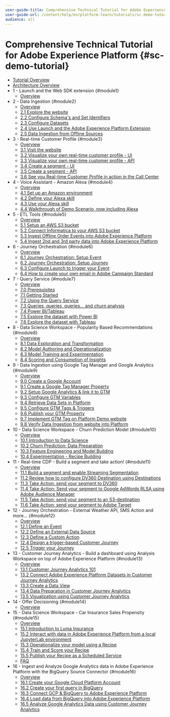 ```yaml
---
user-guide-title: Comprehensive Technical Tutorial for Adobe Experience Platform
user-guide-url: /content/help/en/platform-learn/tutorials/sc-demo-tutorial/overview.html
audience: all
---
```


# Comprehensive Technical Tutorial for Adobe Experience Platform {#sc-demo-tutorial}

+ [Tutorial Overview](/help/tutorial-platform-demo-sc/overview.md)
+ [Architecture Overview](/help/tutorial-platform-demo-sc/architecture.md)
+ 1 - Launch and the Web SDK extension {#module1}
  + [Overview](/help/tutorial-platform-demo-sc/modules/module1/data-ingestion-launch-web-sdk.md)
+ 2 - Data Ingestion {#module2}
  + [Overview](/help/tutorial-platform-demo-sc/modules/module2/data-ingestion.md)
  + [2.1 Explore the website](/help/tutorial-platform-demo-sc/modules/module2/ex1.md)
  + [2.2 Configure Schema's and Set Identifiers](/help/tutorial-platform-demo-sc/modules/module2/ex2.md)
  + [2.3 Configure Datasets](/help/tutorial-platform-demo-sc/modules/module2/ex3.md)
  + [2.4 Use Launch and the Adobe Experience Platform Extension](/help/tutorial-platform-demo-sc/modules/module2/ex4.md)
  + [2.5 Data Ingestion from Offline Sources](/help/tutorial-platform-demo-sc/modules/module2/ex5.md)
+ 3 - Real-time Customer Profile {#module3}
  + [Overview](/help/tutorial-platform-demo-sc/modules/module3/real-time-customer-profile.md)
  + [3.1 Visit the website](/help/tutorial-platform-demo-sc/modules/module3/ex1.md)
  + [3.2 Visualize your own real-time customer profile - UI](/help/tutorial-platform-demo-sc/modules/module3/ex2.md)
  + [3.3 Visualize your own real-time customer profile - API](/help/tutorial-platform-demo-sc/modules/module3/ex3.md)
  + [3.4 Create a segment - UI](/help/tutorial-platform-demo-sc/modules/module3/ex4.md)
  + [3.5 Create a segment - API](/help/tutorial-platform-demo-sc/modules/module3/ex5.md)
  + [3.6 See you Real-time Customer Profile in action in the Call Center](/help/tutorial-platform-demo-sc/modules/module3/ex6.md)
+ 4 - Voice Assistant - Amazon Alexa {#module4}
  + [Overview](/help/tutorial-platform-demo-sc/modules/module4/data-ingestion-amazon-alexa.md)
  + [4.1 Set up an Amazon environment](/help/tutorial-platform-demo-sc/modules/module4/ex1.md)
  + [4.2 Define your Alexa skill](/help/tutorial-platform-demo-sc/modules/module4/ex2.md)
  + [4.3 Use your Alexa skill](/help/tutorial-platform-demo-sc/modules/module4/ex3.md)
  + [4.4 Walkthrough of Demo Scenario, now including Alexa](/help/tutorial-platform-demo-sc/modules/module4/ex4.md)
+ 5 - ETL Tools {#module5}
  + [Overview](/help/tutorial-platform-demo-sc/modules/module5/data-ingestion-informatica-etl.md)
  + [5.1 Setup an AWS S3 bucket](/help/tutorial-platform-demo-sc/modules/module5/ex1.md)
  + [5.2 Connect Informatica to your AWS S3 bucket](/help/tutorial-platform-demo-sc/modules/module5/ex2.md)
  + [5.3 Ingest Offline Order Events into Adobe Experience Platform](/help/tutorial-platform-demo-sc/modules/module5/ex3.md)
  + [5.4 Ingest 2nd and 3rd party data into Adobe Experience Platform](/help/tutorial-platform-demo-sc/modules/module5/ex4.md)
+ 6 - Journey Orchestration {#module6}
  + [Overview](/help/tutorial-platform-demo-sc/modules/module6/journey-orchestration-create-account.md)
  + [6.1 Journey Orchestration: Setup Event](/help/tutorial-platform-demo-sc/modules/module6/ex1.md)
  + [6.2 Journey Orchestration: Setup Journey](/help/tutorial-platform-demo-sc/modules/module6/ex2.md)
  + [6.3 Configure Launch to trigger your Event](/help/tutorial-platform-demo-sc/modules/module6/ex3.md)
  + [6.4 How to create your own email in Adobe Campaign Standard](/help/tutorial-platform-demo-sc/modules/module6/ex4.md)
+ 7 - Query Service {#module7}
  + [Overview](/help/tutorial-platform-demo-sc/modules/module7/query-service.md)
  + [7.0 Prerequisites](/help/tutorial-platform-demo-sc/modules/module7/ex0.md)
  + [7.1 Getting Started](/help/tutorial-platform-demo-sc/modules/module7/ex1.md)
  + [7.2 Using the Query Service](/help/tutorial-platform-demo-sc/modules/module7/ex2.md)
  + [7.3 Queries, queries, queries... and churn analysis](/help/tutorial-platform-demo-sc/modules/module7/ex3.md)
  + [7.4 Power BI/Tableau](/help/tutorial-platform-demo-sc/modules/module7/ex4.md)
  + [7.5 Explore the dataset with Power BI](/help/tutorial-platform-demo-sc/modules/module7/ex5.md)
  + [7.6 Explore the dataset with Tableau](/help/tutorial-platform-demo-sc/modules/module7/ex6.md)
+ 8 - Data Science Workspace - Popularity Based Recommendations {#module8}
  + [Overview](/help/tutorial-platform-demo-sc/modules/module8/data-science-workspace-popularity-based-recommendations.md)
  + [8.1 Data Exploration and Transformation](/help/tutorial-platform-demo-sc/modules/module8/ex1.md)
  + [8.2 Model Authoring and Operationalization](/help/tutorial-platform-demo-sc/modules/module8/ex2.md)
  + [8.3 Model Training and Experimentation](/help/tutorial-platform-demo-sc/modules/module8/ex3.md)
  + [8.4 Scoring and Consumption of Insights](/help/tutorial-platform-demo-sc/modules/module8/ex4.md)
+ 9 - Data Ingestion using Google Tag Manager and Google Analytics {#module9}
  + [Overview](/help/tutorial-platform-demo-sc/modules/module9/data-ingestion-using-google-tag-manager-and-google-analytics.md)
  + [9.0 Create a Google Account](/help/tutorial-platform-demo-sc/modules/module9/ex0.md)
  + [9.1 Create a Google Tag Manager Property](/help/tutorial-platform-demo-sc/modules/module9/ex1.md)
  + [9.2 Setup Google Analytics & link it to GTM](/help/tutorial-platform-demo-sc/modules/module9/ex2.md)
  + [9.3 Configure GTM Variables](/help/tutorial-platform-demo-sc/modules/module9/ex3.md)
  + [9.4 Retrieve Data Sets in Platform](/help/tutorial-platform-demo-sc/modules/module9/ex4.md)
  + [9.5 Configure GTM Tags & Triggers](/help/tutorial-platform-demo-sc/modules/module9/ex5.md)
  + [9.6 Publish your GTM Property](/help/tutorial-platform-demo-sc/modules/module9/ex6.md)
  + [9.7 Implement GTM Tag on Platform Demo website](/help/tutorial-platform-demo-sc/modules/module9/ex7.md)
  + [9.8 Verify Data Ingestion from website into Platform](/help/tutorial-platform-demo-sc/modules/module9/ex8.md)
+ 10 - Data Science Workspace - Churn Prediction Model {#module10}
  + [Overview](/help/tutorial-platform-demo-sc/modules/module10/data-science-workspace-churn-prediction-model.md)
  + [10.1 Introduction to Data Science](/help/tutorial-platform-demo-sc/modules/module10/ex1.md)
  + [10.2 Churn Prediction: Data Preparation](/help/tutorial-platform-demo-sc/modules/module10/ex2.md)
  + [10.3 Feature Engineering and Model Building](/help/tutorial-platform-demo-sc/modules/module10/ex3.md)
  + [10.4 Experimentation - Recipe Building](/help/tutorial-platform-demo-sc/modules/module10/ex4.md)
+ 11 - Real-time CDP - Build a segment and take action! {#module11}
  + [Overview](/help/tutorial-platform-demo-sc/modules/module11/real-time-cdp-build-a-segment-take-action.md)
  + [11.1 Build a segment and enable Streaming Segmentation](/help/tutorial-platform-demo-sc/modules/module11/ex1.md)
  + [11.2 Review how to configure DV360 Destination using Destinations](/help/tutorial-platform-demo-sc/modules/module11/ex2.md)
  + [11.3 Take Action: send your segment to DV360](/help/tutorial-platform-demo-sc/modules/module11/ex3.md)
  + [11.4 Take Action: Send your segment to Google AdWords RLSA using Adobe Audience Manager](/help/tutorial-platform-demo-sc/modules/module11/ex4.md)
  + [11.5 Take Action: send your segment to an S3-destination](/help/tutorial-platform-demo-sc/modules/module11/ex5.md)
  + [11.6 Take Action: send your segment to Adobe Target](/help/tutorial-platform-demo-sc/modules/module11/ex6.md)
+ 12 - Journey Orchestration - External Weather API, SMS Action and more... {#module12}
  + [Overview](/help/tutorial-platform-demo-sc/modules/module12/journey-orchestration-external-weather-api-sms.md)
  + [12.1 Define an Event](/help/tutorial-platform-demo-sc/modules/module12/ex1.md)
  + [12.2 Define an External Data Source](/help/tutorial-platform-demo-sc/modules/module12/ex2.md)
  + [12.3 Define a Custom Action](/help/tutorial-platform-demo-sc/modules/module12/ex3.md)
  + [12.4 Design a trigger-based Customer Journey](/help/tutorial-platform-demo-sc/modules/module12/ex4.md)
  + [12.5 Trigger your Journey](/help/tutorial-platform-demo-sc/modules/module12/ex5.md)
+ 13 - Customer Journey Analytics - Build a dashboard using Analysis Workspace on top of Adobe Experience Platform {#module13}
  + [Overview](/help/tutorial-platform-demo-sc/modules/module13/customer-journey-analytics-build-a-dashboard.md)
  + [13.1 Customer Journey Analytics 101](/help/tutorial-platform-demo-sc/modules/module13/ex1.md)
  + [13.2 Connect Adobe Experience Platform Datasets in Customer Journey Analytics](/help/tutorial-platform-demo-sc/modules/module13/ex2.md)
  + [13.3 Create a Data View](/help/tutorial-platform-demo-sc/modules/module13/ex3.md)
  + [13.4 Data Preparation in Customer Journey Analytics](/help/tutorial-platform-demo-sc/modules/module13/ex4.md)
  + [13.5 Visualization using Customer Journey Analytics](/help/tutorial-platform-demo-sc/modules/module13/ex5.md)
+ 14 - Offer Decisioning {#module14}
  + [Overview](/help/tutorial-platform-demo-sc/modules/module14/offer-decisioning.md)
+ 15 - Data Science Workspace - Car Insurance Sales Propensity {#module15}
  + [Overview](/help/tutorial-platform-demo-sc/modules/module15/data-science-workspace-car-insurance-sales-propensity.md)
  + [15.1 Introduction to Luma Insurance](/help/tutorial-platform-demo-sc/modules/module15/ex1.md)
  + [15.2 Interact with data in Adobe Experience Platform from a local JupyterLab environment](/help/tutorial-platform-demo-sc/modules/module15/ex2.md)
  + [15.3 Operationalize your model using a Recipe](/help/tutorial-platform-demo-sc/modules/module15/ex3.md)
  + [15.4 Train and Score your Recipe](/help/tutorial-platform-demo-sc/modules/module15/ex4.md)
  + [15.5 Publish your Recipe as a Scheduled Service](/help/tutorial-platform-demo-sc/modules/module15/ex5.md)
  + [FAQ](/help/tutorial-platform-demo-sc/modules/module15/qa.md)
+ 16 - Ingest and Analyze Google Analytics data in Adobe Experience Platform with the BigQuery Source Connector {#module16}
  + [Overview](/help/tutorial-platform-demo-sc/modules/module16/customer-journey-analytics-bigquery-gcp.md)
  + [16.1 Create your Google Cloud Platform Account](/help/tutorial-platform-demo-sc/modules/module16/ex1.md)
  + [16.2 Create your first query in BigQuery](/help/tutorial-platform-demo-sc/modules/module16/ex2.md)
  + [16.3 Connect GCP & BigQuery to Adobe Experience Platform](/help/tutorial-platform-demo-sc/modules/module16/ex3.md)
  + [16.4 Load data from BigQuery into Adobe Experience Platform](/help/tutorial-platform-demo-sc/modules/module16/ex4.md)
  + [16.5 Analyze Google Analytics Data using Customer Journey Analytics](/help/tutorial-platform-demo-sc/modules/module16/ex5.md)

